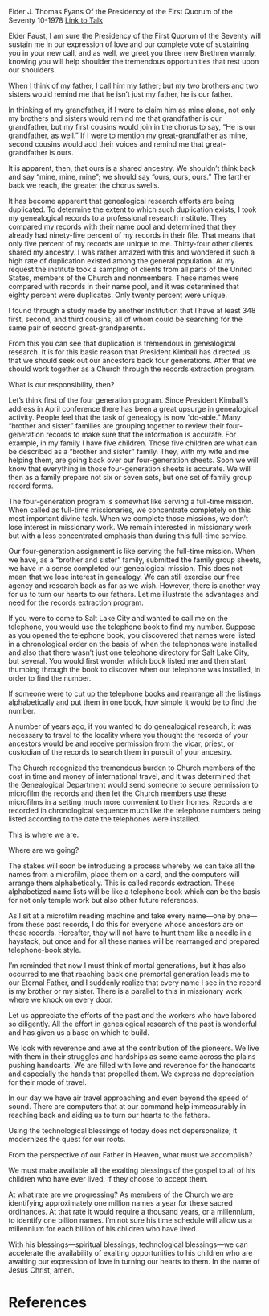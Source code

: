 Elder J. Thomas Fyans
Of the Presidency of the First Quorum of the Seventy
10-1978
[Link to Talk](https://www.churchofjesuschrist.org/study/general-conference/1978/10/ours-is-a-shared-ancestry?lang=eng)

Elder Faust, I am sure the Presidency of the First Quorum of the Seventy will sustain me in our expression of love and our complete vote of sustaining you in your new call, and as well, we greet you three new Brethren warmly, knowing you will help shoulder the tremendous opportunities that rest upon our shoulders.

When I think of my father, I call him my father; but my two brothers and two sisters would remind me that he isn’t just my father, he is our father.

In thinking of my grandfather, if I were to claim him as mine alone, not only my brothers and sisters would remind me that grandfather is our grandfather, but my first cousins would join in the chorus to say, “He is our grandfather, as well.” If I were to mention my great-grandfather as mine, second cousins would add their voices and remind me that great-grandfather is ours.

It is apparent, then, that ours is a shared ancestry. We shouldn’t think back and say “mine, mine, mine”; we should say “ours, ours, ours.” The farther back we reach, the greater the chorus swells.

It has become apparent that genealogical research efforts are being duplicated. To determine the extent to which such duplication exists, I took my genealogical records to a professional research institute. They compared my records with their name pool and determined that they already had ninety-five percent of my records in their file. That means that only five percent of my records are unique to me. Thirty-four other clients shared my ancestry. I was rather amazed with this and wondered if such a high rate of duplication existed among the general population. At my request the institute took a sampling of clients from all parts of the United States, members of the Church and nonmembers. These names were compared with records in their name pool, and it was determined that eighty percent were duplicates. Only twenty percent were unique.

I found through a study made by another institution that I have at least 348 first, second, and third cousins, all of whom could be searching for the same pair of second great-grandparents.

From this you can see that duplication is tremendous in genealogical research. It is for this basic reason that President Kimball has directed us that we should seek out our ancestors back four generations. After that we should work together as a Church through the records extraction program.

What is our responsibility, then?

Let’s think first of the four generation program. Since President Kimball’s address in April conference there has been a great upsurge in genealogical activity. People feel that the task of genealogy is now “do-able.” Many “brother and sister” families are grouping together to review their four-generation records to make sure that the information is accurate. For example, in my family I have five children. Those five children are what can be described as a “brother and sister” family. They, with my wife and me helping them, are going back over our four-generation sheets. Soon we will know that everything in those four-generation sheets is accurate. We will then as a family prepare not six or seven sets, but one set of family group record forms.

The four-generation program is somewhat like serving a full-time mission. When called as full-time missionaries, we concentrate completely on this most important divine task. When we complete those missions, we don’t lose interest in missionary work. We remain interested in missionary work but with a less concentrated emphasis than during this full-time service.

Our four-generation assignment is like serving the full-time mission. When we have, as a “brother and sister” family, submitted the family group sheets, we have in a sense completed our genealogical mission. This does not mean that we lose interest in genealogy. We can still exercise our free agency and research back as far as we wish. However, there is another way for us to turn our hearts to our fathers. Let me illustrate the advantages and need for the records extraction program.

If you were to come to Salt Lake City and wanted to call me on the telephone, you would use the telephone book to find my number. Suppose as you opened the telephone book, you discovered that names were listed in a chronological order on the basis of when the telephones were installed and also that there wasn’t just one telephone directory for Salt Lake City, but several. You would first wonder which book listed me and then start thumbing through the book to discover when our telephone was installed, in order to find the number.

If someone were to cut up the telephone books and rearrange all the listings alphabetically and put them in one book, how simple it would be to find the number.

A number of years ago, if you wanted to do genealogical research, it was necessary to travel to the locality where you thought the records of your ancestors would be and receive permission from the vicar, priest, or custodian of the records to search them in pursuit of your ancestry.

The Church recognized the tremendous burden to Church members of the cost in time and money of international travel, and it was determined that the Genealogical Department would send someone to secure permission to microfilm the records and then let the Church members use these microfilms in a setting much more convenient to their homes. Records are recorded in chronological sequence much like the telephone numbers being listed according to the date the telephones were installed.

This is where we are.

Where are we going?

The stakes will soon be introducing a process whereby we can take all the names from a microfilm, place them on a card, and the computers will arrange them alphabetically. This is called records extraction. These alphabetized name lists will be like a telephone book which can be the basis for not only temple work but also other future references.

As I sit at a microfilm reading machine and take every name—one by one—from these past records, I do this for everyone whose ancestors are on these records. Hereafter, they will not have to hunt them like a needle in a haystack, but once and for all these names will be rearranged and prepared telephone-book style.

I’m reminded that now I must think of mortal generations, but it has also occurred to me that reaching back one premortal generation leads me to our Eternal Father, and I suddenly realize that every name I see in the record is my brother or my sister. There is a parallel to this in missionary work where we knock on every door.

Let us appreciate the efforts of the past and the workers who have labored so diligently. All the effort in genealogical research of the past is wonderful and has given us a base on which to build.

We look with reverence and awe at the contribution of the pioneers. We live with them in their struggles and hardships as some came across the plains pushing handcarts. We are filled with love and reverence for the handcarts and especially the hands that propelled them. We express no depreciation for their mode of travel.

In our day we have air travel approaching and even beyond the speed of sound. There are computers that at our command help immeasurably in reaching back and aiding us to turn our hearts to the fathers.

Using the technological blessings of today does not depersonalize; it modernizes the quest for our roots.

From the perspective of our Father in Heaven, what must we accomplish?

We must make available all the exalting blessings of the gospel to all of his children who have ever lived, if they choose to accept them.

At what rate are we progressing? As members of the Church we are identifying approximately one million names a year for these sacred ordinances. At that rate it would require a thousand years, or a millennium, to identify one billion names. I’m not sure his time schedule will allow us a millennium for each billion of his children who have lived.

With his blessings—spiritual blessings, technological blessings—we can accelerate the availability of exalting opportunities to his children who are awaiting our expression of love in turning our hearts to them. In the name of Jesus Christ, amen.

# References
